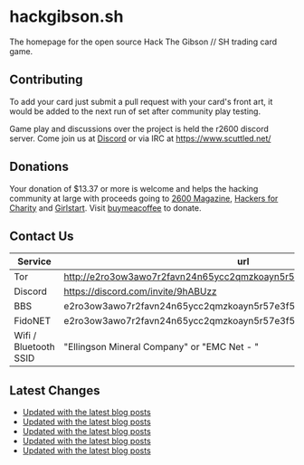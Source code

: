 # hackgibson.sh
The homepage for the open source Hack The Gibson // SH trading card game.


## Contributing

To add your card just submit a pull request with your card's front art, it would be added to the next run of set after community play testing.

Game play and discussions over the project is held the r2600 discord server. Come join us at [Discord](https://discord.com/invite/9hABUzz) or via IRC at https://www.scuttled.net/


## Donations

Your donation of $13.37 or more is welcome and helps the hacking community at large with proceeds going to [2600 Magazine](https://2600.com/), [Hackers for Charity](https://hackersforcharity.org) and [Girlstart](https://girlstart.org).  Visit [buymeacoffee](https://www.buymeacoffee.com/hackgibson.sh) to donate.


## Contact Us

Service | url
-|-
Tor | http://e2ro3ow3awo7r2favn24n65ycc2qmzkoayn5r57e3f56nvjwdcgg32ad.onion
Discord | https://discord.com/invite/9hABUzz
BBS | e2ro3ow3awo7r2favn24n65ycc2qmzkoayn5r57e3f56nvjwdcgg32ad.onion:23
FidoNET | e2ro3ow3awo7r2favn24n65ycc2qmzkoayn5r57e3f56nvjwdcgg32ad.onion:24554
Wifi / Bluetooth SSID | "Ellingson Mineral Company" or "EMC Net - <fidonet address>"

## Latest Changes
<!-- BLOG-POST-LIST:START -->
- [Updated with the latest blog posts](https://github.com/DFW2600/hackgibson.sh/commit/1cc4e49b2d8d1a40af0c5c55ef3f9d2f52626d68)
- [Updated with the latest blog posts](https://github.com/DFW2600/hackgibson.sh/commit/e94036cf045c128b412243aa0f513ac892319540)
- [Updated with the latest blog posts](https://github.com/DFW2600/hackgibson.sh/commit/c899133e1ab196695737ba57a9cdbd75d9abf056)
- [Updated with the latest blog posts](https://github.com/DFW2600/hackgibson.sh/commit/d6f3808537bbf34079d94c0143a7a86283732b43)
- [Updated with the latest blog posts](https://github.com/DFW2600/hackgibson.sh/commit/fcb1c04b9add4a03eeba72d9a982fbf0ef816876)
<!-- BLOG-POST-LIST:END -->
